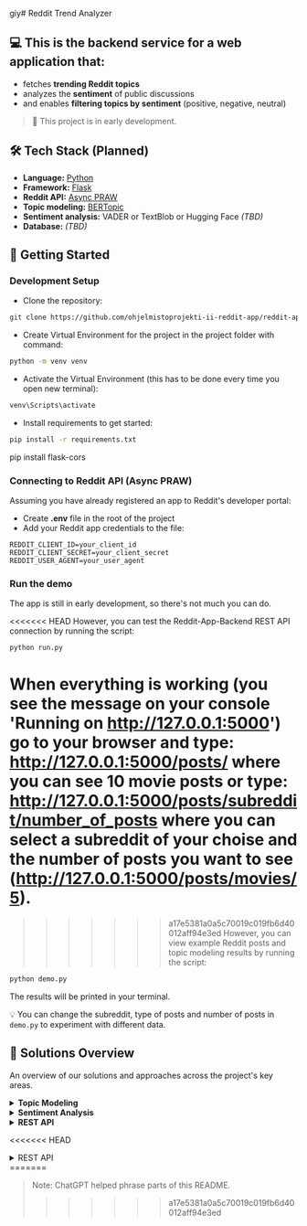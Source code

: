 giy# Reddit Trend Analyzer

## 💻 This is the backend service for a web application that:
- fetches **trending Reddit topics**
- analyzes the **sentiment** of public discussions
- and enables **filtering topics by sentiment** (positive, negative, neutral)

> 🚧 This project is in early development.

## 🛠️ Tech Stack (Planned)

- **Language:** [Python](https://docs.python.org/3/)
- **Framework:** [Flask](https://flask.palletsprojects.com/en/stable/)
- **Reddit API:** [Async PRAW](https://asyncpraw.readthedocs.io/en/stable/)
- **Topic modeling:** [BERTopic](https://maartengr.github.io/BERTopic/index.html)
- **Sentiment analysis:** VADER or TextBlob or Hugging Face *(TBD)*
- **Database:** *(TBD)*

## 🚀 Getting Started

### Development Setup
- Clone the repository:
```bash
git clone https://github.com/ohjelmistoprojekti-ii-reddit-app/reddit-app-backend.git
```
- Create Virtual Environment for the project in the project folder with command:
```bash
python -m venv venv
```
- Activate the Virtual Environment (this has to be done every time you open new terminal):
```bash
venv\Scripts\activate
```
- Install requirements to get started:
```bash
pip install -r requirements.txt
```
pip install flask-cors

### Connecting to Reddit API (Async PRAW)
Assuming you have already registered an app to Reddit's developer portal:
- Create **.env** file in the root of the project
- Add your Reddit app credentials to the file:
```
REDDIT_CLIENT_ID=your_client_id
REDDIT_CLIENT_SECRET=your_client_secret
REDDIT_USER_AGENT=your_user_agent
```

### Run the demo
The app is still in early development, so there's not much you can do.

<<<<<<< HEAD
However, you can test the Reddit-App-Backend REST API connection by running the script:
```bash
python run.py
```
When everything is working (you see the message on your console 'Running on http://127.0.0.1:5000') go to your browser and type: http://127.0.0.1:5000/posts/ where you can see 10 movie posts or type: http://127.0.0.1:5000/posts/subreddit/number_of_posts where you can select a subreddit of your choise and the number of posts you want to see (http://127.0.0.1:5000/posts/movies/5).
=======
>>>>>>> a17e5381a0a5c70019c019fb6d40012aff94e3ed
However, you can view example Reddit posts and topic modeling results by running the script:
```bash
python demo.py
```

The results will be printed in your terminal.

💡 You can change the subreddit, type of posts and number of posts in `demo.py` to experiment with different data.

## 🔎 Solutions Overview
An overview of our solutions and approaches across the project's key areas.

<details>
<summary><strong>Topic Modeling</strong></summary>

**Topic modeling** is a natural language processing (NLP) technique for identifying themes and topics from text data.

There are multiple tools available for this task, and for this project, we chose **BERTopic**, a modern model that leverages machine learning to extract easily interpretable topics.

<strong>Core concepts of BERTopic</strong>

1. **Embedding**: Turns text into numbers in a way that keeps track of meaning — for example, words like “movie” and “film” end up close to each other because they mean similar things.
2. **Dimensionality reduction**: Reduces these numbers into a simpler form, so that patterns (like groups of related discussions) are easier to spot.
3. **Clustering**: Groups together texts that are about similar topics.
4. **Text representation**: Labels each group with a few key words that capture its main theme.<br>

<strong>Why use BERTopic on Reddit data?</strong>

Reddit discussions are already organized into different topics as **subreddits**, so someone might wonder why we would use topic modeling on Reddit at all. We wanted to take our Reddit analysis a step further and see if recurring themes or topics could be found *within* large subreddits.

Reddit discussions are diverse, informal and full of slang and memes, making the data challenging to analyze. BERTopic is an intelligent topic modeling approach that captures the meaning behind words using contextual embeddings, allowing it to understand nuances that traditional models like LDA often miss. We believe this makes it well-suited for extracting meaningful topics from a large, messy and broad dataset like Reddit.

**Learn more on this topic**:
- [What is Topic Modeling? An Introduction With Examples](https://www.datacamp.com/tutorial/what-is-topic-modeling) by Kurtis Pykes (Datacamp)
- [Advanced Topic Modeling with BERTopic](https://www.pinecone.io/learn/bertopic/) by James Briggs (Pinecone)
- [BERTopic official documentation](https://maartengr.github.io/BERTopic/algorithm/algorithm.html)
</details>

<details>
<summary><strong>Sentiment Analysis</strong></summary>
Coming soon
</details>

<details>
<summary><strong>REST API</strong></summary>
Coming soon
</details>

<<<<<<< HEAD
<details><summary>REST API</summary>
Coming soon
</details>
=======
<br>

> Note: ChatGPT helped phrase parts of this README.
>>>>>>> a17e5381a0a5c70019c019fb6d40012aff94e3ed
